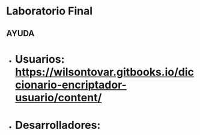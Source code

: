 # Laboratorio Final

## AYUDA
- # Usuarios: https://wilsontovar.gitbooks.io/diccionario-encriptador-usuario/content/
- # Desarrolladores: 
